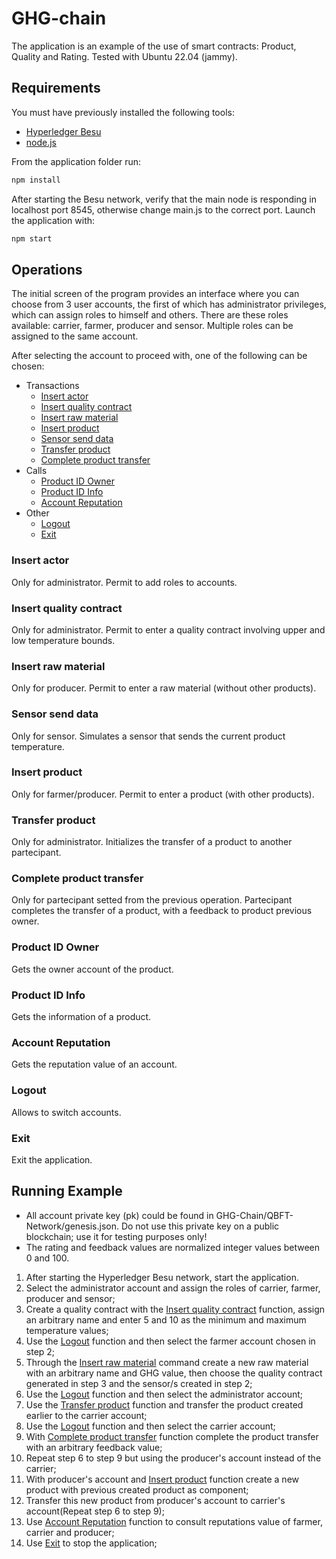# GHG-chain 
The application is an example of the use of smart contracts: Product, Quality and Rating.
Tested with Ubuntu 22.04 (jammy).

## Requirements

You must have previously installed the following tools:
- [Hyperledger Besu](https://besu.hyperledger.org/en/stable/private-networks/tutorials/quickstart/)
- [node.js](https://nodejs.org/it/download/) 

From the application folder run:
```bash
npm install
```

After starting the Besu network, verify that the main node is responding in localhost port 8545, otherwise change main.js to the correct port.
Launch the application with:

```bash
npm start
```

## Operations

The initial screen of the program provides an interface where you can choose from 3 user accounts, the first of which has administrator privileges, which
can assign roles to himself and others.
There are these roles available: carrier, farmer, producer and sensor.
Multiple roles can be assigned to the same account.

After selecting the account to proceed with, one of the following can be chosen:
- Transactions
  - [Insert actor](#insert-actor)
  - [Insert quality contract](#insert-quality-contract)
  - [Insert raw material](#insert-raw-material)
  - [Insert product](#insert-product)
  - [Sensor send data](#sensor-send-data)
  - [Transfer product](#transfer-product)
  - [Complete product transfer](#complete-product-transfer)
- Calls
  - [Product ID Owner](#product-id-owner)
  - [Product ID Info](#product-id-info)
  - [Account Reputation](#account-reputation)
- Other
  - [Logout](#logout)
  - [Exit](#exit)
  
### Insert actor

Only for administrator. Permit to add roles to accounts.

### Insert quality contract

Only for administrator. Permit to enter a quality contract involving upper and low temperature bounds.

### Insert raw material

Only for producer. Permit to enter a raw material (without other products).

### Sensor send data

Only for sensor. Simulates a sensor that sends the current product temperature.

### Insert product

Only for farmer/producer. Permit to enter a product (with other products).

### Transfer product

Only for administrator. Initializes the transfer of a product to another partecipant.

### Complete product transfer

Only for partecipant setted from the previous operation. Partecipant completes the transfer of a product, with a feedback to product previous owner.

### Product ID Owner

Gets the owner account of the product.

### Product ID Info

Gets the information of a product.

### Account Reputation

Gets the reputation value of an account.

### Logout

Allows to switch accounts.

### Exit

Exit the application.

## Running Example

- All account private key (pk) could be found in GHG-Chain/QBFT-Network/genesis.json. Do not use this private key on a public blockchain; use it for testing purposes only!
- The rating and feedback values are normalized integer values between 0 and 100.

1. After starting the Hyperledger Besu network, start the application.
2. Select the administrator account and assign the roles of carrier, farmer, producer and sensor;
3. Create a quality contract with the [Insert quality contract](#insert-quality-contract) function, assign an arbitrary name and enter 5 and 10 as the minimum and maximum temperature values; 
4. Use the [Logout](#logout) function and then select the farmer account chosen in step 2;
5. Through the [Insert raw material](#insert-raw-material) command create a new raw material with an arbitrary name and GHG value, then choose the quality contract generated in step 3 and the sensor/s created in step 2;
6. Use the [Logout](#logout) function and then select the administrator account;
7. Use the [Transfer product](#transfer-product) function and transfer the product created earlier to the carrier account;
8. Use the [Logout](#logout) function and then select the carrier account;
9. With [Complete product transfer](#complete-product-transfer) function complete the product transfer with an arbitrary feedback value;
10. Repeat step 6 to step 9 but using the producer's account instead of the carrier;
11. With producer's account and [Insert product](#insert-product) function create a new product with previous created product as component;
12. Transfer this new product from producer's account to carrier's account(Repeat step 6 to step 9);
13. Use [Account Reputation](#account-reputation) function to consult reputations value of farmer, carrier and producer;
14. Use [Exit](#exit) to stop the application;

